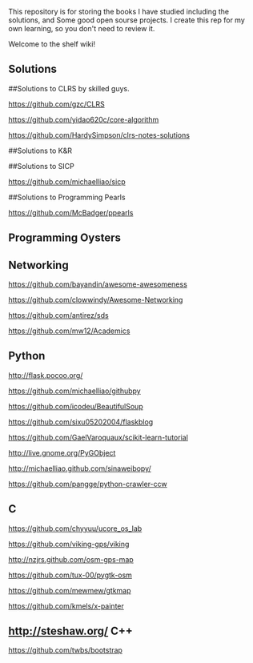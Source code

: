 This repository is for storing the books I have studied including the solutions, and Some good open sourse projects.
I create this rep for my own learning, so you don't need to review it.

Welcome to the shelf wiki!

Solutions
--
##Solutions to CLRS by skilled guys.

https://github.com/gzc/CLRS

https://github.com/yidao620c/core-algorithm

https://github.com/HardySimpson/clrs-notes-solutions

##Solutions to K&R

##Solutions to SICP

https://github.com/michaelliao/sicp

##Solutions to Programming Pearls

https://github.com/McBadger/ppearls

Programming Oysters
--
Networking
----
https://github.com/bayandin/awesome-awesomeness


https://github.com/clowwindy/Awesome-Networking

https://github.com/antirez/sds

https://github.com/mw12/Academics

Python
----
http://flask.pocoo.org/

https://github.com/michaelliao/githubpy

https://github.com/icodeu/BeautifulSoup

https://github.com/sixu05202004/flaskblog

https://github.com/GaelVaroquaux/scikit-learn-tutorial

http://live.gnome.org/PyGObject

http://michaelliao.github.com/sinaweibopy/

https://github.com/pangge/python-crawler-ccw

C
----
https://github.com/chyyuu/ucore_os_lab

https://github.com/viking-gps/viking

http://nzjrs.github.com/osm-gps-map

https://github.com/tux-00/pygtk-osm

https://github.com/mewmew/gtkmap

https://github.com/kmels/x-painter

http://steshaw.org/ 
C++
----
https://github.com/twbs/bootstrap
